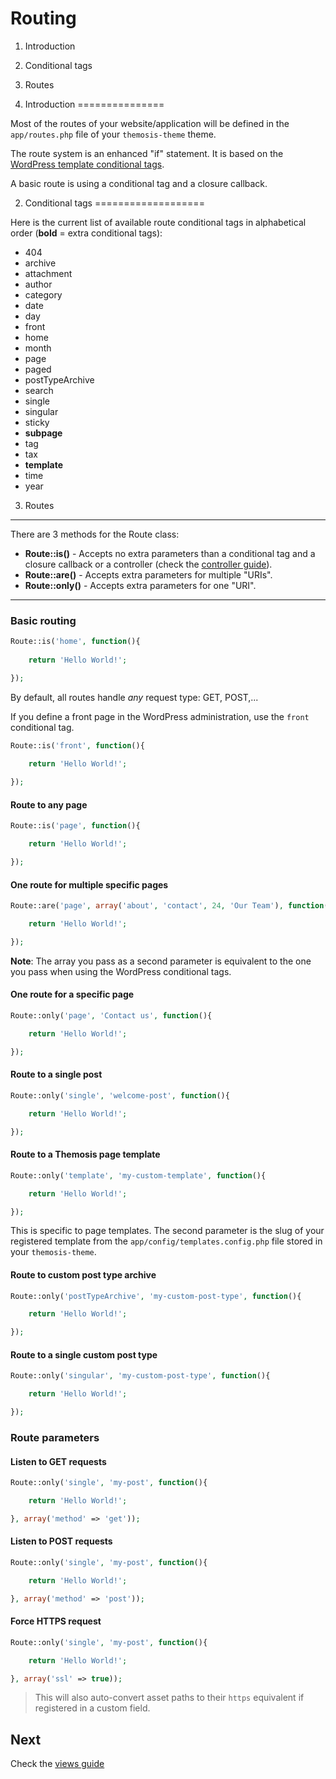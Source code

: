 Routing
=======

1. Introduction
2. Conditional tags
3. Routes

1. Introduction
===============

Most of the routes of your website/application will be defined in the `app/routes.php` file of your `themosis-theme` theme.

The route system is an enhanced "if" statement. It is based on the [WordPress template conditional tags](https://codex.wordpress.org/Conditional_Tags).

A basic route is using a conditional tag and a closure callback.

2. Conditional tags
===================

Here is the current list of available route conditional tags in alphabetical order (**bold** = extra conditional tags):

* 404
* archive
* attachment
* author
* category
* date
* day
* front
* home
* month
* page
* paged
* postTypeArchive
* search
* single
* singular
* sticky
* **subpage**
* tag
* tax
* **template**
* time
* year

3. Routes
---------

There are 3 methods for the Route class:

* **Route::is()** - Accepts no extra parameters than a conditional tag and a closure callback or a controller (check the [controller guide](https://github.com/themosis/documentation/blob/master/controllers.md)).
* **Route::are()** - Accepts extra parameters for multiple "URIs".
* **Route::only()** - Accepts extra parameters for one "URI".

***

### Basic routing
```php
Route::is('home', function(){
	
	return 'Hello World!';

});
```

By default, all routes handle _any_ request type: GET, POST,...

If you define a front page in the WordPress administration, use the `front` conditional tag.

```php
Route::is('front', function(){
	
	return 'Hello World!';

});
```

#### Route to any page
```php
Route::is('page', function(){

	return 'Hello World!';

});
```

#### One route for multiple specific pages
```php
Route::are('page', array('about', 'contact', 24, 'Our Team'), function(){

	return 'Hello World!';

});
```

**Note**: The array you pass as a second parameter is equivalent to the one you pass when using the WordPress conditional tags.

#### One route for a specific page
```php
Route::only('page', 'Contact us', function(){

	return 'Hello World!';

});
```

#### Route to a single post
```php
Route::only('single', 'welcome-post', function(){

	return 'Hello World!';

});
```

#### Route to a Themosis page template
```php
Route::only('template', 'my-custom-template', function(){

	return 'Hello World!';

});
```

This is specific to page templates. The second parameter is the slug of your registered template from the `app/config/templates.config.php` file stored in your `themosis-theme`.

#### Route to custom post type archive
```php
Route::only('postTypeArchive', 'my-custom-post-type', function(){

	return 'Hello World!';

});
```

#### Route to a single custom post type
```php
Route::only('singular', 'my-custom-post-type', function(){

	return 'Hello World!';

});
```

### Route parameters

#### Listen to GET requests
```php
Route::only('single', 'my-post', function(){

	return 'Hello World!';

}, array('method' => 'get'));
```

#### Listen to POST requests
```php
Route::only('single', 'my-post', function(){

	return 'Hello World!';

}, array('method' => 'post'));
```

#### Force HTTPS request
```php
Route::only('single', 'my-post', function(){

	return 'Hello World!';

}, array('ssl' => true));
```

> This will also auto-convert asset paths to their `https` equivalent if registered in a custom field.


Next
----
Check the [views guide](https://github.com/themosis/documentation/blob/master/views.md)